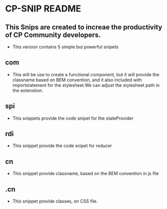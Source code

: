 # CP-SNIP README

## This Snips are created to increae the productivity of CP Community developers. 

* This version contains 5 simple but powerful snipets

## com
* This will be use to create a functional component, but it will provide the classname based on BEM convention, and it also included with importstatement for the stylesheet.We can adjust the stylesheet path in the extenstion.


## spi
* This snippets provide the code snipet for the stateProvider


## rdi 
* This snippet provide the code snipet for reducer


## cn
* This snippet provide classname, based on the BEM convention in js file

## .cn
* This snippet provide classes, on CSS file.